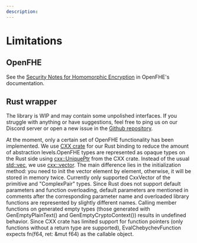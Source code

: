 ```yaml
---
description:
---
```


# Limitations
## OpenFHE

See the [Security Notes for Homomorphic Encryption](https://openfhe-development.readthedocs.io/en/latest/sphinx_rsts/intro/security.html) in OpenFHE's documentation.

## Rust wrapper

The library is WIP and may contain some unpolished interfaces. If you struggle with anything or have suggestions, feel free to ping us on our Discord server or open a new issue in the [Github repository](https://github.com/fairmath/openfhe-rs/tree/master). 

At the moment, only a certain set of OpenFHE functionality has been implemented.
We use [CXX crate](https://cxx.rs/) for our Rust binding to reduce the amount of abstraction levels.OpenFHE types are represented as opaque types on the Rust side using [cxx::UniquePtr](https://docs.rs/cxx/latest/cxx/struct.UniquePtr.html) from the CXX crate.
Instead of the usual [std::vec](https://doc.rust-lang.org/std/vec/), we use [cxx::vector](https://docs.rs/cxx/latest/cxx/struct.CxxVector.html).
The main difference lies in the initialization method: you need to init the vector element by element, otherwise, it will be stored in memory twice.
Currently only supported CxxVector of the primitive and "ComplexPair" types.
Since Rust does not support default parameters and function overloading, default parameters are mentioned in comments after the
corresponding parameter name and overloaded library functions are represented by slightly different names.
Calling member functions on generated empty types (those generated with GenEmptyPlainText() and GenEmptyCryptoContext()) results in undefined behavior.
Since CXX crate has limited support for function pointers (only functions without a return type are supported), EvalChebychevFunction expects fn(f64, ret: &mut f64) as the callable object.
